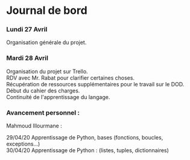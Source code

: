 # Journal de bord

### Lundi 27 Avril
Organisation générale du projet.

### Mardi 28 Avril
Organisation du projet sur Trello.  
RDV avec Mr. Rabat pour clarifier certaines choses.  
Récupération de ressources supplémentaires pour le travail sur le DOD.  
Début du cahier des charges.  
Continuité de l'apprentissage du langage.

### Avancement personnel :

Mahmoud Illourmane :

29/04/20	Apprentissage de Python, bases (fonctions, boucles, exceptions…)  
30/04/20	Apprentissage de Python : (listes, tuples, dictionnaires)  



